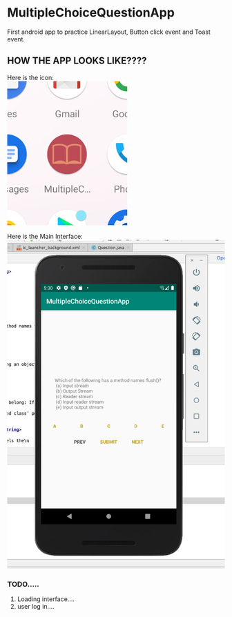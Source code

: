 # MultipleChoiceQuestionApp
First android app to practice LinearLayout, Button click event and Toast event.

## HOW THE APP LOOKS LIKE????
 Here is the icon: <br/> 
 ![alt text](icon.png)

 Here is the Main Interface:
 ![alt text](mainInterface.png)
 
### TODO.....
  1. Loading interface....
  2. user log in....
